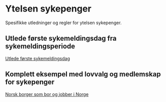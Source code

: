 # Ytelsen sykepenger

Spesifikke utledninger og regler for ytelsen sykepenger.

## Utlede første sykemeldingsdag fra sykemeldingsperiode
[Utlede første sykemeldingsdag](utlede_foerste_sykedag.feature)

## Komplett eksempel med lovvalg og medlemskap for sykepenger
[Norsk borger som bor og jobber i Norge](norsk_bor_og_jobber_j_norge_json.feature)

